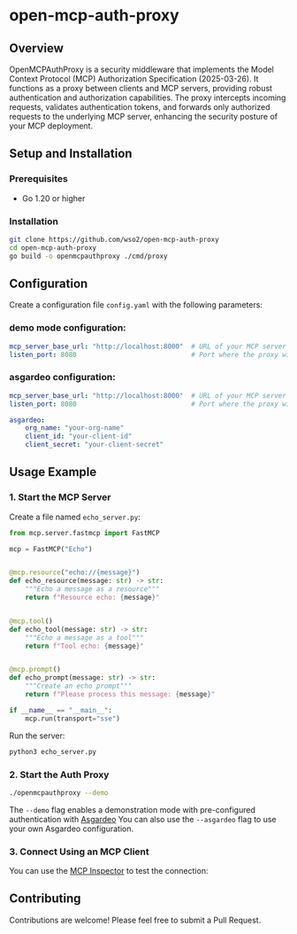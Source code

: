 # open-mcp-auth-proxy

## Overview

OpenMCPAuthProxy is a security middleware that implements the Model Context Protocol (MCP) Authorization Specification (2025-03-26). It functions as a proxy between clients and MCP servers, providing robust authentication and authorization capabilities. The proxy intercepts incoming requests, validates authentication tokens, and forwards only authorized requests to the underlying MCP server, enhancing the security posture of your MCP deployment.

## Setup and Installation

### Prerequisites
- Go 1.20 or higher

### Installation
```bash
git clone https://github.com/wso2/open-mcp-auth-proxy
cd open-mcp-auth-proxy
go build -o openmcpauthproxy ./cmd/proxy
```

## Configuration

Create a configuration file `config.yaml` with the following parameters:

### demo mode configuration:

```yaml
mcp_server_base_url: "http://localhost:8000"  # URL of your MCP server
listen_port: 8080                             # Port where the proxy will listen
```

### asgardeo configuration:

```yaml 
mcp_server_base_url: "http://localhost:8000"  # URL of your MCP server
listen_port: 8080                             # Port where the proxy will listen

asgardeo:
    org_name: "your-org-name"
    client_id: "your-client-id"
    client_secret: "your-client-secret"
 ``` 


## Usage Example

### 1. Start the MCP Server

Create a file named `echo_server.py`:

```python
from mcp.server.fastmcp import FastMCP

mcp = FastMCP("Echo")


@mcp.resource("echo://{message}")
def echo_resource(message: str) -> str:
    """Echo a message as a resource"""
    return f"Resource echo: {message}"


@mcp.tool()
def echo_tool(message: str) -> str:
    """Echo a message as a tool"""
    return f"Tool echo: {message}"


@mcp.prompt()
def echo_prompt(message: str) -> str:
    """Create an echo prompt"""
    return f"Please process this message: {message}"

if __name__ == "__main__":
    mcp.run(transport="sse")
```

Run the server:
```bash
python3 echo_server.py
```

### 2. Start the Auth Proxy

```bash
./openmcpauthproxy --demo
```

The `--demo` flag enables a demonstration mode with pre-configured authentication with [Asgardeo](https://asgardeo.io/) You can also use the `--asgardeo` flag to use your own Asgardeo configuration.

### 3. Connect Using an MCP Client

You can use the [MCP Inspector](https://github.com/modelcontextprotocol/inspector) to test the connection:

## Contributing

Contributions are welcome! Please feel free to submit a Pull Request.
